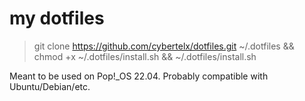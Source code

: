 # my dotfiles

> git clone https://github.com/cybertelx/dotfiles.git ~/.dotfiles && chmod +x ~/.dotfiles/install.sh && ~/.dotfiles/install.sh

Meant to be used on Pop!\_OS 22.04. Probably compatible with Ubuntu/Debian/etc.
